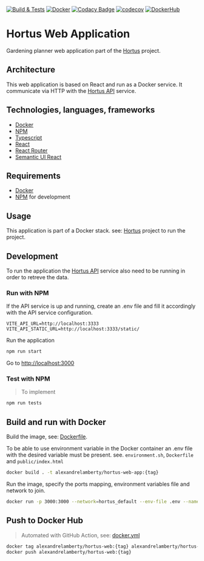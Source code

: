 [![Build & Tests](https://github.com/alexandrelamberty/hortus-web-app/actions/workflows/node.yml/badge.svg)](https://github.com/alexandrelamberty/hortus-web-app/actions/workflows/node.yml)
[![Docker](https://github.com/alexandrelamberty/hortus-web-app/actions/workflows/docker.yml/badge.svg)](https://github.com/alexandrelamberty/hortus-web-app/actions/workflows/docker.yml)
[![Codacy Badge](https://app.codacy.com/project/badge/Grade/8c20ea4c237d44a9ad8621be6cd43cd4)](https://www.codacy.com/gh/alexandrelamberty/hortus-web-app/dashboard?utm_source=github.com&amp;utm_medium=referral&amp;utm_content=alexandrelamberty/hortus-web-app&amp;utm_campaign=Badge_Grade)
[![codecov](https://codecov.io/gh/alexandrelamberty/hortus-web-app/branch/master/graph/badge.svg?token=268D2KMTW6)](https://codecov.io/gh/alexandrelamberty/hortus-web-app)
[![DockerHub](https://img.shields.io/badge/DockerHub-images-important.svg?logo=Docker)](https://hub.docker.com/r/alexandrelamberty/hortus-web-app)

# Hortus Web Application

Gardening planner web application part of the [Hortus](https://github.com/alexandrelamberty/hortus) project.

## Architecture

This web application is based on React and run as a Docker service.
It communicate via HTTP with the [Hortus API](https://github.com/alexandrelamberty/hortus-api) service.

## Technologies, languages, frameworks

- [Docker](https://www.docker.com/)
- [NPM](https://www.npmjs.com/)
- [Typescript](https://www.typescriptlang.org/)
- [React](https://reactjs.org/)
- [React Router](https://reactrouter.com/en/main)
- [Semantic UI React](https://react.semantic-ui.com/)

## Requirements

- [Docker](https://www.docker.com/)
- [NPM](https://www.npmjs.com/) for development

## Usage

This application is part of a Docker stack. see: [Hortus](https://github.com/alexandrelamberty/hortus) project to run the project.

## Development

To run the application the [Hortus API](https://github.com/alexandrelamberty/hortus-api) service also need to be running in order to retreve the data.

### Run with NPM

If the API service is up and running, create an .env file and fill it accordingly with the API service configuration.

```properties
VITE_API_URL=http://localhost:3333
VITE_API_STATIC_URL=http://localhost:3333/static/
```

Run the application

```bash
npm run start
```

Go to <http://localhost:3000>

### Test with NPM

> To implement

```bash
npm run tests
```

## Build and run with Docker

Build the image, see: [Dockerfile](./Dockerfile).

To be able to use environment variable in the Docker container an .env file with the desired variable must be present. see. `environment.sh`, `Dockerfile` and `public/index.html`

```bash
docker build . -t alexandrelamberty/hortus-web-app:{tag}
```

Run the image, specify the ports mapping, environment variables file and
network to join.

```bash
docker run -p 3000:3000 --network=hortus_default --env-file .env --name hortus-web-app -d alexandrelamberty/hortus-web-app:{tag}
```

## Push to Docker Hub

> Automated with GitHub Action,
> see: [docker.yml](./.github/workflows/docker.yml)

```bash
docker tag alexandrelamberty/hortus-web:{tag} alexandrelamberty/hortus-web:{tag}
docker push alexandrelamberty/hortus-web:{tag}
```
